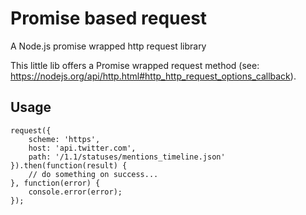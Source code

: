# Promise based request

A Node.js promise wrapped http request library

This little lib offers a Promise wrapped request method (see: https://nodejs.org/api/http.html#http_http_request_options_callback).

## Usage

	request({
		scheme: 'https',
		host: 'api.twitter.com',
		path: '/1.1/statuses/mentions_timeline.json'
	}).then(function(result) {
		// do something on success...
	}, function(error) {
		console.error(error);
	});
